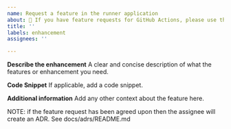 ```yaml
---
name: Request a feature in the runner application
about: 🛑 If you have feature requests for GitHub Actions, please use the "feedback and suggestions for GitHub Actions" link below.
title: ''
labels: enhancement
assignees: ''

---
```


<!--
👋 You're opening a request for an enhancement in the GitHub Actions **runner application**.  Please stop 🛑 if you're not certain that the feature you want is in the runner application - if you have a suggestion for improving GitHub Actions, please see the [GitHub Actions Feedback](https://github.com/github/feedback/discussions/categories/actions-and-packages-feedback) discussion forum which is actively monitored.  Using the forum ensures that we route your problem to the correct team.  😃

Some additional useful links:
* If you have found a security issue [please submit it here](https://hackerone.com/github)
* If you have questions or issues with the service, writing workflows or actions, then please [visit the GitHub Community Forum's Actions Board](https://github.community/t5/GitHub-Actions/bd-p/actions)
* If you are having an issue or have a question about GitHub Actions then please [contact customer support](https://help.github.com/en/actions/automating-your-workflow-with-github-actions/about-github-actions#contacting-support)

If you have a feature request that is relevant to this repository, the runner, then please include the information below:
-->

**Describe the enhancement**
A clear and concise description of what the features or enhancement you need.

**Code Snippet**
If applicable, add a code snippet.

**Additional information**
Add any other context about the feature here.

NOTE: if the feature request has been agreed upon then the assignee will create an ADR.   See docs/adrs/README.md
